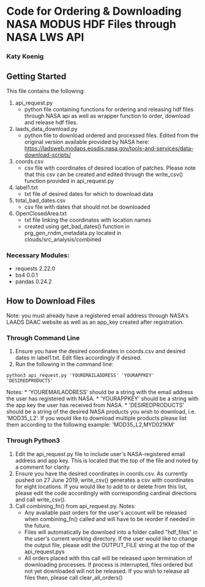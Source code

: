 # Code for Ordering & Downloading NASA MODUS HDF Files through NASA LWS API
### Katy Koenig

## Getting Started

This file contains the following:

1. api_request.py
	* python file containing functions for ordering and releasing hdf files through NASA api as well as wrapper function to order, download and release hdf files.
2. laads_data_download.py
	* python file to download ordered and processed files. Edited from the original version available provided by NASA here: https://ladsweb.modaps.eosdis.nasa.gov/tools-and-services/data-download-scripts/
3. coords.csv
	* csv file with coordinates of desired location of patches. Please note that this csv can be created and edited through the write_csv() function provided in api_request.py
4. label1.txt
	* txt file of desired dates for which to download data
5. total_bad_dates.csv
	* csv file with dates that should not be downloaded
6. OpenClosedArea.txt
	* txt file linking the coordinates with location names
	* created using get_bad_dates() function in prg_gen_rndm_metadata.py located in clouds/src_analysis/combined

### Necessary Modules:

* requests 2.22.0
* bs4 0.0.1
* pandas 0.24.2

## How to Download Files

Note: you must already have a registered email address through NASA's LAADS DAAC website as well as an app_key created after registration.

### Through Command Line

1. Ensure you have the desired coordinates in coords.csv and desired dates in label1.txt. Edit files accordingly if desired.
2. Run the following in the command line:

`python3 api_request.py 'YOUREMAILADDRESS' 'YOURAPPKEY' 'DESIREDPRODUCTS'`

Notes:
	* 'YOUREMAILADDRESS' should be a string with the email address the user has registered with NASA.
	* 'YOURAPPKEY' should be a string with the app key the user has received from NASA.
	* 'DESIREDPRODUCTS' should be a string of the desired NASA products you wish to download, i.e. 'MOD35_L2'. If you would like to download multiple products please list them according to the following example: 'MOD35_L2,MYD021KM'

### Through Python3
1. Edit the api_request.py file to include user's NASA-registered email address and app key. This is located that the top of the file and noted by a comment for clarity.
2. Ensure you have the desired coordinates in coords.csv. As currently pushed on 27 June 2019, write_csv() generates a csv with coordinates for eight locations. If you would like to add to or delete from this list, please edit the code accordingly with corresponding cardinal directions and call write_csv().
3. Call combining_fn() from api_request.py. Notes:
	* Any available past orders for the user's account will be released when combining_fn() called and will have to be reorder if needed in the future.
	* Files will automatically be downloed into a folder called "hdf_files" in the user's current working directory. If the user would like to change the output file, please edit the OUTPUT_FILE string at the top of the api_request.pys
	* All orders placed with this call will be released upon termination of downloading processes. If process is interrupted, files ordered but not yet downloaded will not be released. If you wish to release all files then, please call clear_all_orders()
